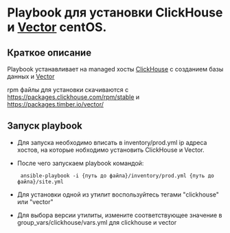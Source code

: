 # Playbook для установки   ClickHouse и [Vector](https://vector.dev) centOS.

## Краткое описание
Playbook устанавливает на managed хосты  [ClickHouse](https://www.youtube.com/watch?v=fjTNS2zkeBs) с созданием базы данных и [Vector](https://www.youtube.com/watch?v=CgEhyffisLY)

rpm файлы для установки скачиваются с https://packages.clickhouse.com/rpm/stable и https://packages.timber.io/vector/


## Запуск playbook

- Для запуска необходимо вписать в inventory/prod.yml ip адреса хостов, на которые нобходимо установить ClickHouse и Vector.
- После чего запускаем playbook командой: 

       ansible-playbook -i {путь до файла}/inventory/prod.yml {путь до файла}/site.yml
- Для установки одной из утилит воспользуйтесь тегами "clickhouse" или "vector"
- Для выбора версии утилиты, измените соответствующее значение в group_vars/clickhouse/vars.yml для clickhouse и vector